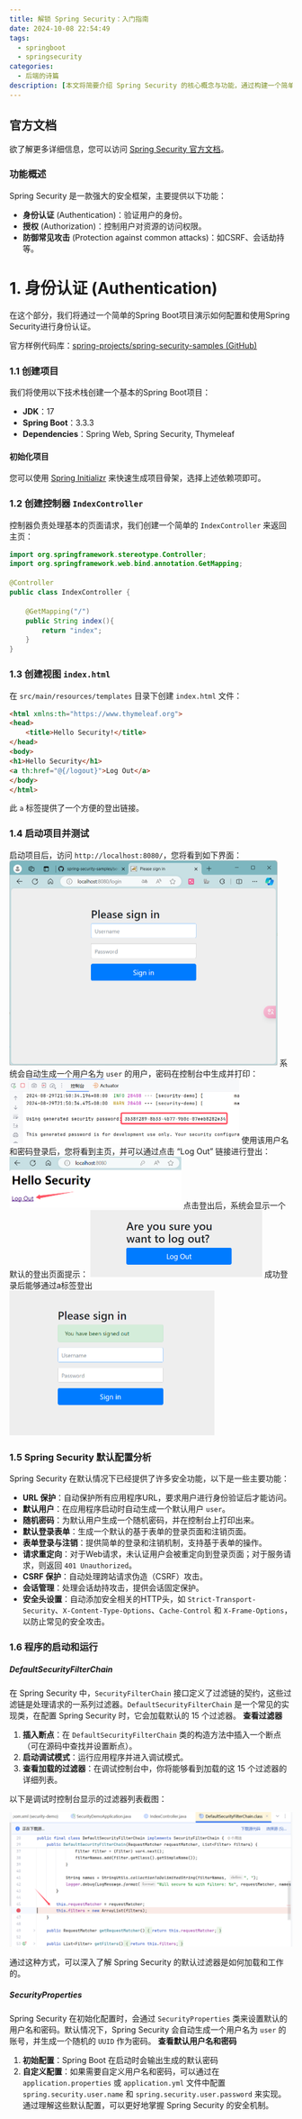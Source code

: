 ```yaml
---
title: 解锁 Spring Security：入门指南
date: 2024-10-08 22:54:49
tags: 
  - springboot
  - springsecurity
categories: 
  - 后端的诗篇
description: [本文将简要介绍 Spring Security 的核心概念与功能，通过构建一个简单的项目示例，读者将能够直观地理解如何实现用户登录与登出的基本流程。我们提供的模板将帮助读者快速上手，为后续更深入的安全配置打下坚实基础]
---
```


## 官方文档

欲了解更多详细信息，您可以访问 [Spring Security 官方文档](https://docs.spring.io/spring-security/reference/index.html)。

### 功能概述

Spring Security 是一款强大的安全框架，主要提供以下功能：

- **身份认证** (Authentication)：验证用户的身份。
- **授权** (Authorization)：控制用户对资源的访问权限。
- **防御常见攻击** (Protection against common attacks)：如CSRF、会话劫持等。

# 1. 身份认证 (Authentication)

在这个部分，我们将通过一个简单的Spring Boot项目演示如何配置和使用Spring Security进行身份认证。

官方样例代码库：[spring-projects/spring-security-samples (GitHub)](https://github.com/spring-projects/spring-security-samples)

### 1.1 创建项目

我们将使用以下技术栈创建一个基本的Spring Boot项目：

- **JDK**：17
- **Spring Boot**：3.3.3
- **Dependencies**：Spring Web, Spring Security, Thymeleaf

#### 初始化项目

您可以使用 [Spring Initializr](https://start.spring.io/) 来快速生成项目骨架，选择上述依赖项即可。

### 1.2 创建控制器 `IndexController`

控制器负责处理基本的页面请求，我们创建一个简单的 `IndexController` 来返回主页：

```java
import org.springframework.stereotype.Controller;  
import org.springframework.web.bind.annotation.GetMapping;  
  
@Controller  
public class IndexController {  
  
    @GetMapping("/")  
    public String index(){  
        return "index";  
    }  
}
```
### 1.3 创建视图 `index.html`

在 `src/main/resources/templates` 目录下创建 `index.html` 文件：
```html
<html xmlns:th="https://www.thymeleaf.org">  
<head>  
    <title>Hello Security!</title>  
</head>  
<body>  
<h1>Hello Security</h1>  
<a th:href="@{/logout}">Log Out</a>  
</body>  
</html>
```
此 `a` 标签提供了一个方便的登出链接。

### 1.4 启动项目并测试

启动项目后，访问 `http://localhost:8080/`，您将看到如下界面：
<img src="2024-10-08/Pasted-image-20240829215545.png" alt="Pasted image 20240829215545" style="zoom:50%;" />
系统会自动生成一个用户名为 `user` 的用户，密码在控制台中生成并打印：
<img src="2024-10-08/Pasted-image-20240829215629.png" alt="Pasted image 20240829215629" style="zoom:50%;" />
使用该用户名和密码登录后，您将看到主页，并可以通过点击 “Log Out” 链接进行登出：
<img src="2024-10-08/Pasted-image-20240829215658.png" alt="Pasted image 20240829215658" style="zoom:50%;" />
点击登出后，系统会显示一个默认的登出页面提示：
<img src="2024-10-08/Pasted-image-20240829215733.png" alt="Pasted image 20240829215733" style="zoom:50%;" />
成功登录后能够通过a标签登出
<img src="2024-10-08/Pasted-image-20240829220537.png" alt="Pasted image 20240829220537" style="zoom:50%;" />

### 1.5 Spring Security 默认配置分析

Spring Security 在默认情况下已经提供了许多安全功能，以下是一些主要功能：

- **URL 保护**：自动保护所有应用程序URL，要求用户进行身份验证后才能访问。
- **默认用户**：在应用程序启动时自动生成一个默认用户 `user`。
- **随机密码**：为默认用户生成一个随机密码，并在控制台上打印出来。
- **默认登录表单**：生成一个默认的基于表单的登录页面和注销页面。
- **表单登录与注销**：提供简单的登录和注销机制，支持基于表单的操作。
- **请求重定向**：对于Web请求，未认证用户会被重定向到登录页面；对于服务请求，则返回 `401 Unauthorized`。
- **CSRF 保护**：自动处理跨站请求伪造（CSRF）攻击。
- **会话管理**：处理会话劫持攻击，提供会话固定保护。
- **安全头设置**：自动添加安全相关的HTTP头，如 `Strict-Transport-Security`、`X-Content-Type-Options`、`Cache-Control` 和 `X-Frame-Options`，以防止常见的安全攻击。

### 1.6 程序的启动和运行
##### DefaultSecurityFilterChain
在 Spring Security 中，`SecurityFilterChain` 接口定义了过滤链的契约，这些过滤链是处理请求的一系列过滤器。`DefaultSecurityFilterChain` 是一个常见的实现类，在配置 Spring Security 时，它会加载默认的 15 个过滤器。
**查看过滤器**
1. **插入断点**：在 `DefaultSecurityFilterChain` 类的构造方法中插入一个断点（可在源码中查找并设置断点）。
2. **启动调试模式**：运行应用程序并进入调试模式。
3. **查看加载的过滤器**：在调试控制台中，你将能够看到加载的这 15 个过滤器的详细列表。

以下是调试时控制台显示的过滤器列表截图： 

<img src="2024-10-08/Pasted-image-20240829222639.png" alt="Pasted image 20240829222639" style="zoom:50%;" />

通过这种方式，可以深入了解 Spring Security 的默认过滤器是如何加载和工作的。

##### SecurityProperties
Spring Security 在初始化配置时，会通过 `SecurityProperties` 类来设置默认的用户名和密码。默认情况下，Spring Security 会自动生成一个用户名为 `user` 的账号，并生成一个随机的 `UUID` 作为密码。
**查看默认用户名和密码**
1. **初始配置**：Spring Boot 在启动时会输出生成的默认密码
2. **自定义配置**：如果需要自定义用户名和密码，可以通过在 `application.properties` 或 `application.yml` 文件中配置 `spring.security.user.name` 和 `spring.security.user.password` 来实现。
通过理解这些默认配置，可以更好地掌握 Spring Security 的安全机制。
